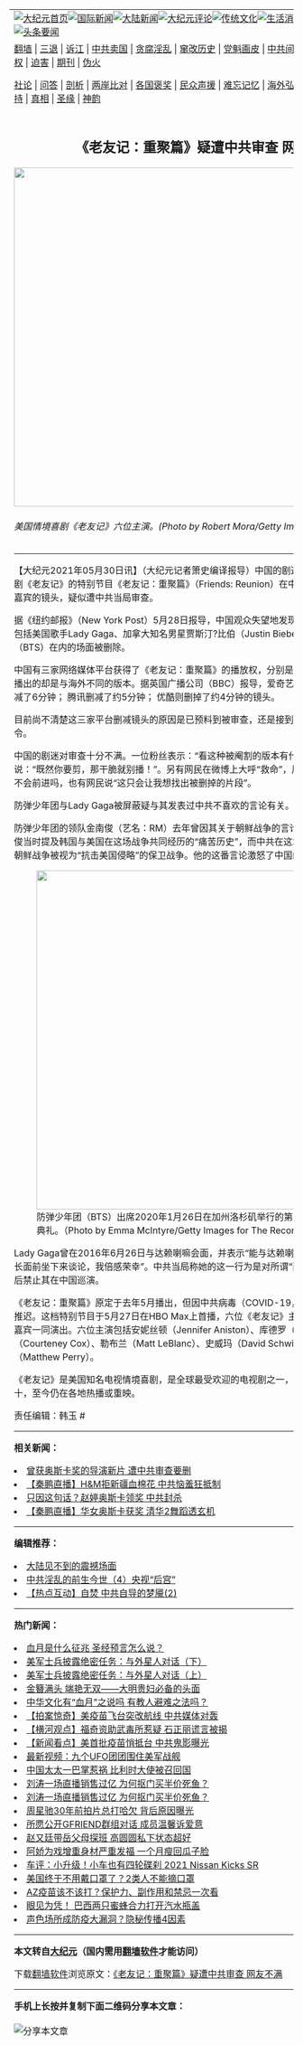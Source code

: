 <a name="1" id="1" target="_blank"></a><span id="1"></span>
<table align=center border="0"><tr><td colspan="2" VALIGN=TOP><a href="https://github.com/fnofbg3210/djy/blob/master/gb/nf1351518.md#1"><img src="https://raw.githubusercontent.com/fnofbg3210/www/master/t/djy/1.jpg" title="大纪元首页" alt="大纪元首页"></a><a href="https://github.com/fnofbg3210/djy/blob/master/gb/n24hr.md#1"><img src="https://raw.githubusercontent.com/fnofbg3210/www/master/t/djy/3.jpg" title="国际新闻" alt="国际新闻"></a><a href="https://github.com/fnofbg3210/djy/blob/master/gb/nsc413.md#1"><img src="https://raw.githubusercontent.com/fnofbg3210/www/master/t/djy/4.jpg" title="大陆新闻" alt="大陆新闻"></a><a href="https://github.com/fnofbg3210/djy/blob/master/gb/news392.md#1"><img src="https://raw.githubusercontent.com/fnofbg3210/www/master/t/djy/5.jpg" title="大纪元评论" alt="大纪元评论"></a><a href="https://github.com/fnofbg3210/djy/blob/master/gb/news2007.md#1"><img src="https://raw.githubusercontent.com/fnofbg3210/www/master/t/djy/6.jpg" title="传统文化" alt="传统文化"></a><a href="https://github.com/fnofbg3210/djy/blob/master/gb/news2008.md#1"><img src="https://raw.githubusercontent.com/fnofbg3210/www/master/t/djy/7.jpg" title="生活消费" alt="生活消费"></a><a href="https://github.com/fnofbg3210/djy/blob/master/gb/ncyule.md#1"><img src="https://raw.githubusercontent.com/fnofbg3210/www/master/t/djy/8.jpg" title="娱乐休闲" alt="娱乐休闲"></a><a href="https://github.com/fnofbg3210/djy/blob/master/gb/nsc1002.md#1"><img src="https://raw.githubusercontent.com/fnofbg3210/www/master/t/djy/9.jpg" title="健康" alt="健康"></a><a href="https://github.com/fnofbg3210/djy/blob/master/gb/nf6092.md#1"><img src="https://raw.githubusercontent.com/fnofbg3210/www/master/t/djy/10a.jpg" title="独家" alt="独家"></a><a href="https://github.com/fnofbg3210/djy/blob/master/gb/nf4514.md#1"><img src="https://raw.githubusercontent.com/fnofbg3210/www/master/t/djy/12a.jpg" title="头条要闻" alt="头条要闻"></a></td></tr>
<tr><td colspan="2" VALIGN=TOP><a target="_blank" href="https://github.com/fnofbg3210/www/blob/master/README.md?zsrh#1">翻墙</a> | <a target="_blank" href="https://github.com/fnofbg3210/djy/blob/master/gb/nf5657.md#1">三退</a> | <a target="_blank" href="https://github.com/fnofbg3210/djy/blob/master/gb/nf6124.md#1">诉江</a> | <a target="_blank" href="https://github.com/fnofbg3210/djy/blob/master/gb/nf1176117.md#1">中共卖国</a> | <a target="_blank" href="https://github.com/fnofbg3210/djy/blob/master/gb/nf5773.md#1">贪腐淫乱</a> | <a target="_blank" href="https://github.com/fnofbg3210/djy/blob/master/gb/nf1176115.md#1">窜改历史</a> | <a target="_blank" href="https://github.com/fnofbg3210/djy/blob/master/gb/nf1176107.md#1">党魁画皮</a> | <a target="_blank" href="https://github.com/fnofbg3210/djy/blob/master/gb/nf1320400.md#1">中共间谍</a> | <a target="_blank" href="https://github.com/fnofbg3210/djy/blob/master/gb/nf1176114.md#1">破坏传统</a> | <a target="_blank" href="https://github.com/fnofbg3210/ntdtv/blob/master/gb/prog447_1.md#1">恶贯满盈</a> | <a target="_blank" href="https://github.com/fnofbg3210/djy/blob/master/gb/ncid278.md#1">人权</a> | <a target="_blank" href="https://github.com/fnofbg3210/djy/blob/master/gb/nf1176111.md#1">迫害</a> | <a target="_blank" href="https://gitlab.com/szzdlab/mh-qikan/blob/master/README.md#1">期刊</a> | <a target="_blank" href="https://github.com/fnofbg3210/djy/blob/master/gb/nf5562.md#1">伪火</a></p><p><a target="_blank" href="https://github.com/fnofbg3210/djy/blob/master/gb/9p.md#1">社论</a> | <a target="_blank" href="https://github.com/fnofbg3210/djy/blob/master/gb/nf4378.md#1">问答</a> | <a target="_blank" href="https://github.com/fnofbg3210/djy/blob/master/gb/nf5792.md#1">剖析</a> | <a target="_blank" href="https://github.com/fnofbg3210/djy/blob/master/gb/nf5735.md#1">两岸比对</a> | <a target="_blank" href="https://github.com/fnofbg3210/djy/blob/master/gb/nf6119.md#1">各国褒奖</a> | <a target="_blank" href="https://github.com/fnofbg3210/djy/blob/master/gb/nf6120.md#1">民众声援</a> | <a target="_blank" href="https://github.com/fnofbg3210/djy/blob/master/gb/nf1188594.md#1">难忘记忆</a> | <a target="_blank" href="https://github.com/fnofbg3210/djy/blob/master/gb/nf3180.md#1">海外弘传</a> | <a target="_blank" href="https://github.com/fnofbg3210/djy/blob/master/gb/nf5410.md#1">万人上访</a> | <a target="_blank" href="https://github.com/fnofbg3210/www/blob/master/README.md?zsrh#1">平台首页</a> | <a target="_blank" href="https://github.com/fnofbg3210/djy/blob/master/gb/nf4386.md#1">支持</a> | <a target="_blank" href="https://github.com/fnofbg3210/djy/blob/master/gb/nf4389.md#1">真相</a> | <a target="_blank" href="https://github.com/fnofbg3210/djy/blob/master/gb/nf5790.md#1">圣缘</a> | <a target="_blank" href="https://github.com/fnofbg3210/djy/blob/master/gb/nf4786.md#1">神韵</a></td></tr>
<tr><td VALIGN=TOP width="626"><h2 align=center>《老友记：重聚篇》疑遭中共审查 网友不满</h2>
<img width="600" src="https://i.epochtimes.com/assets/uploads/2021/05/id12985397-GettyImages-1426898-600x400.jpg" />
<h6>美国情境喜剧《老友记》六位主演。(Photo by Robert Mora/Getty Images)
</h6>
<hr>
	<p>【大纪元2021年05月30日讯】（大纪元记者箫史编译报导）中国的剧迷近日发现，美国情境喜剧《<ahref="https://github.com/fnofbg3210/djy/blob/master/gb/tag/%E8%80%81%E5%8F%8B%E8%AE%B0.md#1">老友记</a>》的特别节目《老友记：重聚篇》（Friends: Reunion）在中国网络上播出时少了部分嘉宾的镜头，疑似遭中共当局审查。</p>
<p>据《纽约邮报》（New York Post）5月28日报导，中国观众失望地发现，《<ahref="https://github.com/fnofbg3210/djy/blob/master/gb/tag/%E8%80%81%E5%8F%8B%E8%AE%B0.md#1">老友记</a>：重聚篇》中包括美国歌手Lady Gaga、加拿大知名男星<ahref="https://github.com/fnofbg3210/djy/blob/master/gb/tag/%E8%B4%BE%E6%96%AF%E6%B1%80%E2%80%A7%E6%AF%94%E4%BC%AF.md#1">贾斯汀?比伯</a>（Justin Bieber）以及韩国<ahref="https://github.com/fnofbg3210/djy/blob/master/gb/tag/%E9%98%B2%E5%BC%B9%E5%B0%91%E5%B9%B4%E5%9B%A2.md#1">防弹少年团</a>（BTS）在内的场面被删除。</p>
<p>中国有三家网络媒体平台获得了《老友记：重聚篇》的播放权，分别是爱奇艺、优酷和腾讯，但播出的却是与海外不同的版本。据英国广播公司（BBC）报导，爱奇艺播出的版本最短，至少删减了6分钟； 腾讯删减了约5分钟； 优酷则删掉了约4分钟的镜头。</p>
<p>目前尚不清楚这三家平台删减镜头的原因是已预料到被审查，还是接到了中共当局明确的删减指令。</p>
<p>中国的剧迷对审查十分不满。一位粉丝表示：“看这种被阉割的版本有什么意义？”还有观众说：“既然你要剪，那干脆就别播！”。另有网民在微博上大呼“救命”，反问难道中国在自由方面不会前进吗，也有网民说“这只会让我想找出被删掉的片段”。</p>
<p><ahref="https://github.com/fnofbg3210/djy/blob/master/gb/tag/%E9%98%B2%E5%BC%B9%E5%B0%91%E5%B9%B4%E5%9B%A2.md#1">防弹少年团</a>与Lady Gaga被屏蔽疑与其发表过中共不喜欢的言论有关。</p>
<p>防弹少年团的领队金南俊（艺名：RM）去年曾因其关于朝鲜战争的言论而遭小粉红抵制。金南俊当时提及韩国与美国在这场战争共同经历的“痛苦历史”，而中共在这场战争中大力支持朝鲜，朝鲜战争被视为“抗击美国侵略”的保卫战争。他的这番言论激怒了中国的部分网民。</p>
<figure id="attachment_12985398" aria-describedby="caption-attachment-12985398" style="width: 600px" class="wp-caption aligncenter"><a target="_blank" href="https://i.epochtimes.com/assets/uploads/2021/05/id12985398-GettyImages-1202149664.jpg"><img class="size-large wp-image-12985398" src="https://i.epochtimes.com/assets/uploads/2021/05/id12985398-GettyImages-1202149664-600x400.jpg" alt="" width="600" b="400" /></a><figcaption id="caption-attachment-12985398" class="wp-caption-text">防弹少年团（BTS）出席2020年1月26日在加州洛杉矶举行的第62届格莱美奖颁奖典礼。（Photo by Emma McIntyre/Getty Images for The Recording Academy）</figcaption></figure>
<p>Lady Gaga曾在2016年6月26日与达赖喇嘛会面，并表示“能与达赖喇嘛在300名美国重要的市长面前坐下来谈论，我倍感荣幸”。中共当局称她的这一行为是对所谓“西藏分裂主义”的支持，随后禁止其在中国巡演。</p>
<p>《老友记：重聚篇》原定于去年5月播出，但因中共病毒（COVID-19，俗称武汉肺炎）疫情而推迟。这档特别节目于5月27日在HBO Max上首播，六位《老友记》主演重聚，并与18位特约嘉宾一同演出。六位主演包括安妮丝顿（Jennifer Aniston）、库德罗（Lisa Kudrow）、考克斯（Courteney Cox）、勒布兰（Matt LeBlanc）、史威玛（David Schwimmer）以及派瑞（Matthew Perry）。</p>
<p>《老友记》是美国知名电视情境喜剧，是全球最受欢迎的电视剧之一，全十季收视均列年度前十，至今仍在各地热播或重映。</p>
<p>责任编辑：韩玉 #</p>
	
<hr>


<strong>相关新闻：</strong>
<li><a href="https://github.com/fnofbg3210/djy/blob/master/gb/13/12/7/n4028630.md#1">曾获奥斯卡奖的导演新片 遭中共审查要删</a></li>
<li><a href="https://github.com/fnofbg3210/djy/blob/master/gb/21/3/24/n12833920.md#1">【秦鹏直播】H&amp;M拒新疆血棉花 中共恼羞狂抵制</a></li>
<li><a href="https://github.com/fnofbg3210/djy/blob/master/gb/21/4/26/n12906360.md#1">只因这句话？赵婷奥斯卡领奖 中共封杀</a></li>
<li><a href="https://github.com/fnofbg3210/djy/blob/master/gb/21/4/26/n12907203.md#1">【秦鹏直播】华女奥斯卡获奖 清华2舞蹈透玄机</a></li>
<hr>


<strong>编辑推荐：</strong>
<li><a href="https://github.com/fnofbg3210/djy/blob/master/gb/13/11/27/n4020290.md?dfh#1" target="_blank">大陆见不到的震撼场面</a></li><li><a href="https://github.com/tsiac2612/djy/blob/master/gb/18/3/21/n10237420.md#1" target="_blank">中共淫乱的前生今世（4）央视“后宫”</a></li><li><a href="https://github.com/tsiac2612/djy/blob/master/gb/9/3/7/n2454149.md#1" target="_blank">【热点互动】自焚  中共自导的梦魇(2)</a></li>
<hr>

<strong>热门新闻：</strong>
<li><a href="https://github.com/fnofbg3210/djy/blob/master/gb/21/5/20/n12963544.md#1">血月是什么征兆 圣经预言怎么说？</a></li>
<li><a href="https://github.com/fnofbg3210/djy/blob/master/gb/21/5/25/n12973922.md#1">美军士兵披露绝密任务：与外星人对话（下）</a></li>
<li><a href="https://github.com/fnofbg3210/djy/blob/master/gb/21/5/24/n12971668.md#1">美军士兵披露绝密任务：与外星人对话（上）</a></li>
<li><a href="https://github.com/fnofbg3210/djy/blob/master/gb/21/5/22/n12968274.md#1">金簪满头 端艳无双——大明贵妇必备的头面</a></li>
<li><a href="https://github.com/fnofbg3210/djy/blob/master/gb/21/5/22/n12967538.md#1">中华文化有“血月”之说吗  有教人避难之法吗？</a></li>
<li><a href="https://github.com/fnofbg3210/djy/blob/master/gb/21/5/29/n12983914.md#1">【拍案惊奇】美疫苗飞台突改航线 中共媒体对轰</a></li>
<li><a href="https://github.com/fnofbg3210/djy/blob/master/gb/21/5/29/n12985165.md#1">【横河观点】福奇资助武毒所惹疑 石正丽谎言被揭</a></li>
<li><a href="https://github.com/fnofbg3210/djy/blob/master/gb/21/5/28/n12983290.md#1">【新闻看点】美首批疫苗悄抵台 中共鬼影曝光</a></li>
<li><a href="https://github.com/fnofbg3210/djy/blob/master/gb/21/5/28/n12982278.md#1">最新视频：九个UFO团团围住美军战舰</a></li>
<li><a href="https://github.com/fnofbg3210/djy/blob/master/gb/21/5/28/n12982954.md#1">中国太太一巴掌惹祸 比利时大使被召回国</a></li>
<li><a href="https://github.com/fnofbg3210/djy/blob/master/gb/21/5/28/n12983096.md#1">刘涛一场直播销售过亿 为何抠门买半价死鱼？</a></li>
<li><a href="https://github.com/fnofbg3210/djy/blob/master/gb/21/5/28/n12983096.md#1">刘涛一场直播销售过亿 为何抠门买半价死鱼？</a></li>
<li><a href="https://github.com/fnofbg3210/djy/blob/master/gb/21/5/28/n12983483.md#1">周星驰30年前拍片总打哈欠 背后原因曝光</a></li>
<li><a href="https://github.com/fnofbg3210/djy/blob/master/gb/21/5/28/n12982190.md#1">所愿公开GFRIEND群组对话 成员温馨诉爱意</a></li>
<li><a href="https://github.com/fnofbg3210/djy/blob/master/gb/21/5/28/n12980898.md#1">赵又廷带岳父母探班 高圆圆私下状态超好</a></li>
<li><a href="https://github.com/fnofbg3210/djy/blob/master/gb/21/5/28/n12983279.md#1">阿娇为戏增重身材严重发福 一个月瘦回瓜子脸</a></li>
<li><a href="https://github.com/fnofbg3210/djy/blob/master/gb/21/5/28/n12983421.md#1">车评：小升级！小车也有四轮碟刹  2021 Nissan Kicks SR</a></li>
<li><a href="https://github.com/fnofbg3210/djy/blob/master/gb/21/5/27/n12980666.md#1">美国终于不用戴口罩了？2类人不能摘口罩</a></li>
<li><a href="https://github.com/fnofbg3210/djy/blob/master/gb/21/5/29/n12984138.md#1">AZ疫苗该不该打？保护力、副作用和禁忌一次看</a></li>
<li><a href="https://github.com/fnofbg3210/djy/blob/master/gb/21/5/28/n12981518.md#1">眼见为凭！ 巴西两只蜜蜂合力打开汽水瓶盖</a></li>
<li><a href="https://github.com/fnofbg3210/djy/blob/master/gb/21/5/28/n12982507.md#1">声色场所成防疫大漏洞？隐秘传播4因素</a></li>
<hr>

<strong>本文转自<a href="https://www.epochtimes.com">大纪元</a>（国内需用<a href="https://github.com/fnofbg3210/www/blob/master/README.md#8">翻墙软件</a>才能访问）</strong><p>下载<a href="https://github.com/fnofbg3210/www/blob/master/README.md#8">翻墙软件</a>浏览原文：<a href="https://www.epochtimes.com/gb/21/5/30/n12985394.htm">《老友记：重聚篇》疑遭中共审查 网友不满</a></p><hr>

<strong>手机上长按并复制下面二维码分享本文章：</strong><br><br><img src="https://chart.apis.google.com/chart?cht=qr&chs=240x240&choe=UTF-8&chld=M|2&chl=https://github.com/fnofbg3210/djy/blob/master/gb/21/5/30/n12985394.md%231" title="分享本文章"></td><td VALIGN=TOP><a href="https://github.com/fnofbg3210/djy/blob/master/gb/16/1/21/n4622075.md?dfh#1" target="_blank"><img src="https://raw.githubusercontent.com/fnofbg3210/djy/master/gb/300/wei-f1.jpg" title="中共的伪火骗局"  alt="中共的伪火骗局"></a><br><a href="https://github.com/fnofbg3210/www/blob/master/README.md?dfh#9" target="_blank"><img src="https://raw.githubusercontent.com/fnofbg3210/djy/master/gb/300/yong-h.jpg" title="永恒的见证"  alt="永恒的见证"></a><br><a href="https://github.com/fnofbg3210/djy/blob/master/gb/13/9/29/n3974789.md?dfh#1" target="_blank"><img src="https://raw.githubusercontent.com/fnofbg3210/djy/master/gb/300/shang-lnz.jpg" title="善良女子被中共投男牢"  alt="善良女子被中共投男牢"></a><br><a href="https://github.com/fnofbg3210/djy/blob/master/gb/16/3/16/n4663449.md?dfh#1" target="_blank"><img src="https://raw.githubusercontent.com/fnofbg3210/djy/master/gb/300/huo-z3.jpg" title="警卫目击活摘器官"  alt="警卫目击活摘器官"></a><br><a href="https://github.com/fnofbg3210/djy/blob/master/gb/16/8/7/n8177641.md?dfh#1" target="_blank"><img src="https://raw.githubusercontent.com/fnofbg3210/djy/master/gb/300/huo-z4.jpg" title="证人描述活摘恐怖"  alt="证人描述活摘恐怖"></a><br><a href="https://github.com/fnofbg3210/djy/blob/master/gb/10/4/19/n2881569.md?dfh#1" target="_blank"><img src="https://raw.githubusercontent.com/fnofbg3210/djy/master/gb/300/huo-z1.jpg" title="揭开活摘器官黑幕"  alt="揭开活摘器官黑幕"></a><br><a href="https://github.com/fnofbg3210/djy/blob/master/gb/10/11/7/n3077476.md?dfh#1" target="_blank"><img src="https://raw.githubusercontent.com/fnofbg3210/djy/master/gb/300/ma-ks.jpg" title="马克思的成魔之路"  alt="马克思的成魔之路"></a><br><a href="https://github.com/fnofbg3210/djy/blob/master/gb/14/6/9/n4173977.md?dfh#1" target="_blank"><img src="https://raw.githubusercontent.com/fnofbg3210/djy/master/gb/300/chang-zs.jpg" title="藏字石 蕴天机"  alt="藏字石 蕴天机"></a><br><a href="https://github.com/fnofbg3210/djy/blob/master/gb/18/5/10/n10381511.md?dfh#1" target="_blank"><img src="https://raw.githubusercontent.com/fnofbg3210/djy/master/gb/300/st1.jpg" title="关注三亿人三退"  alt="关注三亿人三退"></a><br><a href="https://github.com/fnofbg3210/djy/blob/master/gb/18/3/21/n10237682.md?dfh#1" target="_blank"><img src="https://raw.githubusercontent.com/fnofbg3210/djy/master/gb/300/jie-t.jpg" title="解体中共复兴中华"  alt="解体中共复兴中华"></a><br><a href="https://github.com/fnofbg3210/djy/blob/master/gb/9/2/9/n2422991.md?dfh#1" target="_blank"><img src="https://raw.githubusercontent.com/fnofbg3210/djy/master/gb/300/gao-zs.jpg" title="中共迫害良心律师"  alt="中共迫害良心律师"></a><br><a href="https://github.com/fnofbg3210/djy/blob/master/gb/18/12/9/n10900044.md?dfh#1" target="_blank"><img src="https://raw.githubusercontent.com/fnofbg3210/djy/master/gb/300/sj1.jpg" title="三百多万人举报江泽民"  alt="三百多万人举报江泽民"></a><br><a href="https://github.com/fnofbg3210/djy/blob/master/gb/18/8/28/n10672014.md?dfh#1" target="_blank"><img src="https://raw.githubusercontent.com/fnofbg3210/djy/master/gb/300/sj2.jpg" title="这些官员为何起诉江泽民"  alt="这些官员为何起诉江泽民"></a><br><a href="https://github.com/fnofbg3210/djy/blob/master/gb/8/12/18/n2367165.md?dfh#1" target="_blank"><img src="https://raw.githubusercontent.com/fnofbg3210/djy/master/gb/300/liangan.jpg" title="海峡两岸的强烈对比"  alt="海峡两岸的强烈对比"></a><br><a href="https://github.com/fnofbg3210/djy/blob/master/gb/15/12/10/n4593139.md?dfh#1" target="_blank"><img src="https://raw.githubusercontent.com/fnofbg3210/djy/master/gb/300/jia-ndzl.jpg" title="加拿大总理的贺信"  alt="加拿大总理的贺信"></a><br><a href="https://github.com/fnofbg3210/djy/blob/master/gb/11/6/17/n3289382.md?dfh#1" target="_blank"><img src="https://raw.githubusercontent.com/fnofbg3210/djy/master/gb/300/xiao-wd.jpg" title="探寻真相兼听则明"  alt="探寻真相兼听则明"></a><br><a href="https://github.com/fnofbg3210/djy/blob/master/gb/18/10/27/n10812623.md?dfh#1" target="_blank"><img src="https://raw.githubusercontent.com/fnofbg3210/djy/master/gb/300/yindu.jpg" title="印度媒体报道东方"  alt="印度媒体报道东方"></a><br><a href="https://github.com/fnofbg3210/djy/blob/master/gb/18/6/9/n10469652.md?dfh#1" target="_blank"><img src="https://raw.githubusercontent.com/fnofbg3210/djy/master/gb/300/xie-j.jpg" title="不一样的海外校园"  alt="不一样的海外校园"></a><br><a href="https://github.com/fnofbg3210/djy/blob/master/gb/7/4/5/n1669415.md?dfh#1" target="_blank"><img src="https://raw.githubusercontent.com/fnofbg3210/djy/master/gb/300/li-up.jpg" title="从大师到徒弟的传奇"  alt="从大师到徒弟的传奇"></a><br><a href="https://github.com/fnofbg3210/djy/blob/master/gb/17/5/26/n9191512.md?dfh#1" target="_blank"><img src="https://raw.githubusercontent.com/fnofbg3210/djy/master/gb/300/zfl2.jpg" title="亿万人与东方一本奇书"  alt="亿万人与东方一本奇书"></a><br><a href="https://github.com/fnofbg3210/djy/blob/master/gb/13/11/27/n4020290.md?dfh#1" target="_blank"><img src="https://raw.githubusercontent.com/fnofbg3210/djy/master/gb/300/zhen-h.jpg" title="大陆见不到的震撼场面"  alt="大陆见不到的震撼场面"></a><br><a href="https://github.com/fnofbg3210/djy/blob/master/gb/15/7/17/n4482910.md?dfh#1" target="_blank"><img src="https://raw.githubusercontent.com/fnofbg3210/djy/master/gb/300/dalu-sk.jpg" title="人心向善 大陆当初盛况"  alt="人心向善 大陆当初盛况"></a><br><a href="https://github.com/fnofbg3210/djy/blob/master/gb/19/1/5/n10955468.md?dfh#1" target="_blank"><img src="https://raw.githubusercontent.com/fnofbg3210/djy/master/gb/300/zfl1.jpg" title="追寻真理 这书讲什么"  alt="追寻真理 这书讲什么"></a><br><a href="https://github.com/fnofbg3210/www/blob/master/README.md?dfh#1" target="_blank"><img src="https://raw.githubusercontent.com/fnofbg3210/djy/master/gb/300/fq1.jpg" title="下载免费翻墙软件"  alt="下载免费翻墙软件"></a><br></td></tr></table>
